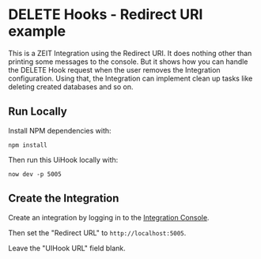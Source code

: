 # DELETE Hooks - Redirect URI example

This is a ZEIT Integration using the Redirect URI. It does nothing other than printing some messages to the console.
But it shows how you can handle the DELETE Hook request when the user removes the Integration configuration.
Using that, the Integration can implement clean up tasks like deleting created databases and so on.

## Run Locally

Install NPM dependencies with:

```
npm install
```

Then run this UiHook locally with:

```
now dev -p 5005
```

## Create the Integration

Create an integration by logging in to the [Integration Console](https://zeit.co/dashboard/integrations/console).

Then set the "Redirect URL" to `http://localhost:5005`.

Leave the "UIHook URL" field blank.
